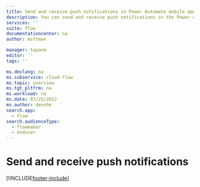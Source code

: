 ```yaml
---
title: Send and receive push notifications in Power Automate mobile apps | Microsoft Docs
description: You can send and receive push notifications in the Power Automate mobile apps.
services: ''
suite: flow
documentationcenter: na
author: msftman

manager: tapanm
editor: ''
tags: ''

ms.devlang: na
ms.subservice: cloud-flow
ms.topic: overview
ms.tgt_pltfrm: na
ms.workload: na
ms.date: 07/25/2022
ms.author: deonhe
search.app: 
  - Flow
search.audienceType: 
  - flowmaker
  - enduser
---
```

# Send and receive push notifications


[!INCLUDE[footer-include](includes/footer-banner.md)]